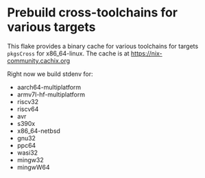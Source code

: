 # Prebuild cross-toolchains for various targets

This flake provides a binary cache for various toolchains for targets `pkgsCross` for x86_64-linux.
The cache is at https://nix-community.cachix.org

Right now we build stdenv for:

- aarch64-multiplatform
- armv7l-hf-multiplatform
- riscv32
- riscv64
- avr
- s390x
- x86_64-netbsd
- gnu32
- ppc64
- wasi32
- mingw32
- mingwW64
